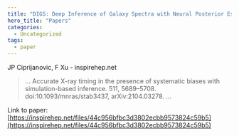 ```yaml
---
title: "DIGS: Deep Inference of Galaxy Spectra with Neural Posterior Estimation"
hero_title: "Papers"
categories:
  - Uncategorized
tags:
  - paper
---
```

JP Ciprijanovic, F Xu - inspirehep.net



>… Accurate X-ray timing in the presence of systematic biases with simulation-based inference. 511, 5689–5708. doi:10.1093/mnras/stab3437, arXiv:2104.03278. …

Link to paper: [https://inspirehep.net/files/44c956bfbc3d3802ecbb9573824c59b5](https://inspirehep.net/files/44c956bfbc3d3802ecbb9573824c59b5)

